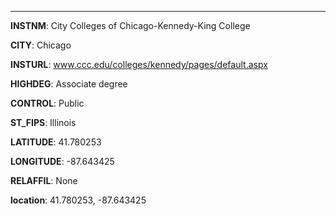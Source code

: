 
---
**INSTNM**: City Colleges of Chicago-Kennedy-King College

**CITY**: Chicago

**INSTURL**: www.ccc.edu/colleges/kennedy/pages/default.aspx

**HIGHDEG**: Associate degree

**CONTROL**: Public

**ST_FIPS**: Illinois

**LATITUDE**: 41.780253

**LONGITUDE**: -87.643425

**RELAFFIL**: None

**location**: 41.780253, -87.643425